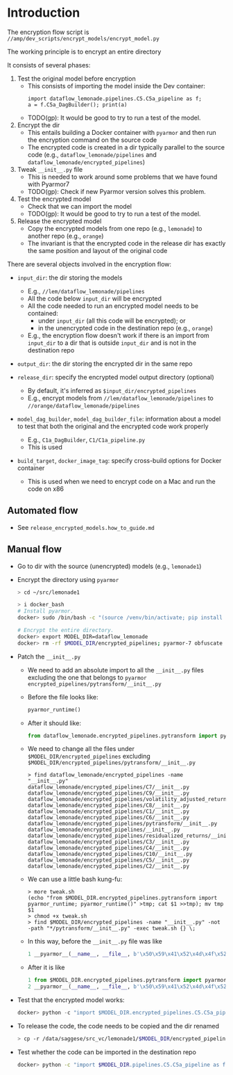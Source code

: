 # Introduction

The encryption flow script is `//amp/dev_scripts/encrypt_models/encrypt_model.py`

The working principle is to encrypt an entire directory

It consists of several phases:

1) Test the original model before encryption
   - This consists of importing the model inside the Dev container:
     ```
     import dataflow_lemonade.pipelines.C5.C5a_pipeline as f;
     a = f.C5a_DagBuilder(); print(a)
     ```
   - TODO(gp): It would be good to try to run a test of the model.
2) Encrypt the dir
   - This entails building a Docker container with `pyarmor` and then run the
     encryption command on the source code
   - The encrypted code is created in a dir typically parallel to the source code
     (e.g., `dataflow_lemonade/pipelines` and 
     `dataflow_lemonade/encrypted_pipelines`)
3) Tweak `__init__.py` file
   - This is needed to work around some problems that we have found with Pyarmor7
   - TODO(gp): Check if new Pyarmor version solves this problem.
4) Test the encrypted model
   - Check that we can import the model
   - TODO(gp): It would be good to try to run a test of the model.
5) Release the encrypted model
   - Copy the encrypted models from one repo (e.g., `lemonade`) to another repo
     (e.g., `orange`)
   - The invariant is that the encrypted code in the release dir has exactly the 
     same position and layout of the original code

There are several objects involved in the encryption flow:

- `input_dir`: the dir storing the models
  - E.g., `//lem/dataflow_lemonade/pipelines`
  - All the code below `input_dir` will be encrypted
  - All the code needed to run an encrypted model needs to be contained:
    - under `input_dir` (all this code will be encrypted); or 
    - in the unencrypted code in the destination repo (e.g., `orange`)
  - E.g., the encryption flow doesn't work if there is an import from 
    `input_dir` to a dir that is outside `input_dir` and is not in the destination
    repo

- `output_dir`: the dir storing the encrypted dir in the same repo
 
- `release_dir`: specify the encrypted model output directory (optional)
    - By default, it's inferred as `$input_dir/encrypted_pipelines`
    - E.g., encrypt models from `//lem/dataflow_lemonade/pipelines` to
      `//orange/dataflow_lemonade/pipelines`

- `model_dag_builder`, `model_dag_builder_file`: information about a model 
  to test that both the original and the encrypted code work properly
  - E.g., `C1a_DagBuilder`, `C1/C1a_pipeline.py`
  - This is used 

- `build_target`, `docker_image_tag`: specify cross-build options for Docker
  container
  - This is used when we need to encrypt code on a Mac and run the code on x86

## Automated flow

- See `release_encrypted_models.how_to_guide.md`

## Manual flow

- Go to dir with the source (unencrypted) models (e.g., `lemonade1`)

- Encrypt the directory using `pyarmor`
  ```bash
  > cd ~/src/lemonade1

  > i docker_bash
  # Install pyarmor.
  docker> sudo /bin/bash -c "(source /venv/bin/activate; pip install pyarmor)"

  # Encrypt the entire directory.
  docker> export MODEL_DIR=dataflow_lemonade
  docker> rm -rf $MODEL_DIR/encrypted_pipelines; pyarmor-7 obfuscate --restrict=0 --recursive $MODEL_DIR/pipelines --output $MODEL_DIR/encrypted_pipelines
  ```

- Patch the `__init__.py`
  - We need to add an absolute import to all the `__init__.py` files excluding the
    one that belongs to `pyarmor` `encrypted_pipelines/pytransform/__init__.py`
  - Before the file looks like:
    ```python
    pyarmor_runtime()
    ```
  - After it should like:
    ```python
    from dataflow_lemonade.encrypted_pipelines.pytransform import pyarmor_runtime; pyarmor_runtime()
    ```

  - We need to change all the files under `$MODEL_DIR/encrypted_pipelines`
    excluding `$MODEL_DIR/encrypted_pipelines/pytransform/__init__.py`
    ```
    > find dataflow_lemonade/encrypted_pipelines -name "__init__.py"
    dataflow_lemonade/encrypted_pipelines/C7/__init__.py
    dataflow_lemonade/encrypted_pipelines/C9/__init__.py
    dataflow_lemonade/encrypted_pipelines/volatility_adjusted_returns/__init__.py
    dataflow_lemonade/encrypted_pipelines/C8/__init__.py
    dataflow_lemonade/encrypted_pipelines/C1/__init__.py
    dataflow_lemonade/encrypted_pipelines/C6/__init__.py
    dataflow_lemonade/encrypted_pipelines/pytransform/__init__.py
    dataflow_lemonade/encrypted_pipelines/__init__.py
    dataflow_lemonade/encrypted_pipelines/residualized_returns/__init__.py
    dataflow_lemonade/encrypted_pipelines/C3/__init__.py
    dataflow_lemonade/encrypted_pipelines/C4/__init__.py
    dataflow_lemonade/encrypted_pipelines/C10/__init__.py
    dataflow_lemonade/encrypted_pipelines/C5/__init__.py
    dataflow_lemonade/encrypted_pipelines/C2/__init__.py
    ```

  - We can use a little bash kung-fu:
    ```
    > more tweak.sh
    (echo "from $MODEL_DIR.encrypted_pipelines.pytransform import pyarmor_runtime; pyarmor_runtime()" >tmp; cat $1 >>tmp); mv tmp $1
    > chmod +x tweak.sh
    > find $MODEL_DIR/encrypted_pipelines -name "__init__.py" -not -path "*/pytransform/__init__.py" -exec tweak.sh {} \;
    ```

  - In this way, before the `__init__.py` file was like
    ```python
    1 __pyarmor__(__name__, __file__, b'\x50\x59\x41\x52\x4d\x4f\x52\x00\x00\x03\x08\x00\x55\x0d\x0d\x0a\x09\x34\xe0\x02\x00\x00\x00\x00    \x01\x00\x00\x00\x40\x00\x00\x00\x3d\x01\x00\x00\x00\x00\x00\x00\x8a\x3c\x71\xd4\xb1\xce\
    ```

  - After it is like
    ```python
    1 from $MODEL_DIR.encrypted_pipelines.pytransform import pyarmor_runtime; pyarmor_runtime()
    2 __pyarmor__(__name__, __file__, b'\x50\x59\x41\x52\x4d\x4f\x52\x00\x00\x03\x08\x00\x55\x0d\x0d\x0a\x09\x34\xe0\x02\x00\x00\x00\x00    \x01\x00\x00\x00\x40\x00\x00\x00\x3d\x01\x00\x00\x00\x00\x00\x00\x8a\x3c\x71\xd4\xb1\xce\
    ```

- Test that the encrypted model works:
  ```python
  docker> python -c "import $MODEL_DIR.encrypted_pipelines.C5.C5a_pipeline as f; a = f.C5a_DagBuilder(); print(a)"
  ```

- To release the code, the code needs to be copied and the dir renamed
  ```bash
  > cp -r /data/saggese/src_vc/lemonade1/$MODEL_DIR/encrypted_pipelines /data/saggese/src/orange1/$MODEL_DIR/pipelines
  ```

- Test whether the code can be imported in the destination repo
  ```bash
  docker> python -c "import $MODEL_DIR.pipelines.C5.C5a_pipeline as f; a = f.C5a_DagBuilder(); print(a)"
  ```
